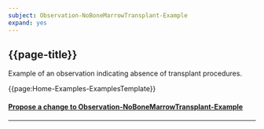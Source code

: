 ```yaml
---
subject: Observation-NoBoneMarrowTransplant-Example
expand: yes
---
```




## {{page-title}}

Example of an observation indicating absence of transplant procedures.


{{page:Home-Examples-ExamplesTemplate}}



<div id="Feedback" class="tabcontent">
<h4><a href='https://simplifier.net/NHS-Digital-FHIR-Genomics-Implementation-Guide/Observation-NoBoneMarrowTransplant-Example/~issues?level=File' target="_blank">Propose a change to Observation-NoBoneMarrowTransplant-Example</a></h4>
</div>

---
